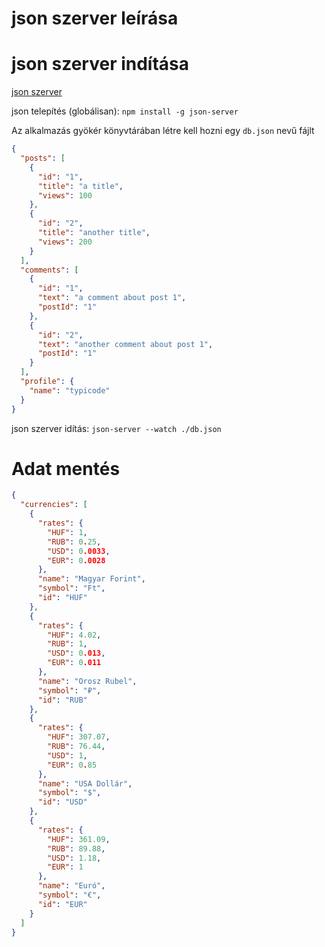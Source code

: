# json szerver leírása


# json szerver indítása
[json szerver](https://github.com/typicode/json-server)  

json telepítés (globálisan): `npm install -g json-server`

Az alkalmazás gyökér könyvtárában létre kell hozni egy `db.json` nevű fájlt
<!--  -->

```json
{
  "posts": [
    {
      "id": "1",
      "title": "a title",
      "views": 100
    },
    {
      "id": "2",
      "title": "another title",
      "views": 200
    }
  ],
  "comments": [
    {
      "id": "1",
      "text": "a comment about post 1",
      "postId": "1"
    },
    {
      "id": "2",
      "text": "another comment about post 1",
      "postId": "1"
    }
  ],
  "profile": {
    "name": "typicode"
  }
}
```

json szerver idítás: `json-server --watch ./db.json`

# Adat mentés
```json
{
  "currencies": [
    {
      "rates": {
        "HUF": 1,
        "RUB": 0.25,
        "USD": 0.0033,
        "EUR": 0.0028
      },
      "name": "Magyar Forint",
      "symbol": "Ft",
      "id": "HUF"
    },
    {
      "rates": {
        "HUF": 4.02,
        "RUB": 1,
        "USD": 0.013,
        "EUR": 0.011
      },
      "name": "Orosz Rubel",
      "symbol": "₽",
      "id": "RUB"
    },
    {
      "rates": {
        "HUF": 307.07,
        "RUB": 76.44,
        "USD": 1,
        "EUR": 0.85
      },
      "name": "USA Dollár",
      "symbol": "$",
      "id": "USD"
    },
    {
      "rates": {
        "HUF": 361.09,
        "RUB": 89.88,
        "USD": 1.18,
        "EUR": 1
      },
      "name": "Euró",
      "symbol": "€",
      "id": "EUR"
    }
  ]
}

```